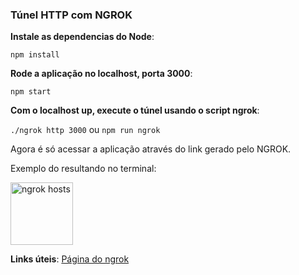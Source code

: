 ### Túnel HTTP com NGROK


**Instale as dependencias do Node**:

`npm install`

**Rode a aplicação no localhost, porta 3000**:

`npm start`

**Com o localhost up, execute o túnel usando o script ngrok**:

`./ngrok http 3000` ou `npm run ngrok`

Agora é só acessar a aplicação através do link gerado pelo NGROK.

Exemplo do resultando no terminal:

<img src="./example.png" alt="ngrok hosts" heigth="80" width="100"/>


**Links úteis**:
[Página do ngrok](https://ngrok.com/)